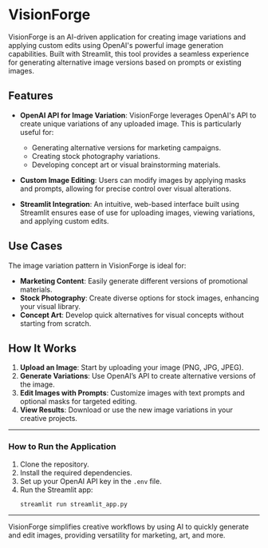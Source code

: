 # VisionForge

VisionForge is an AI-driven application for creating image variations and applying custom edits using OpenAI's powerful image generation capabilities. Built with Streamlit, this tool provides a seamless experience for generating alternative image versions based on prompts or existing images.

## Features

- **OpenAI API for Image Variation**: VisionForge leverages OpenAI's API to create unique variations of any uploaded image. This is particularly useful for:
  - Generating alternative versions for marketing campaigns.
  - Creating stock photography variations.
  - Developing concept art or visual brainstorming materials.

- **Custom Image Editing**: Users can modify images by applying masks and prompts, allowing for precise control over visual alterations.

- **Streamlit Integration**: An intuitive, web-based interface built using Streamlit ensures ease of use for uploading images, viewing variations, and applying custom edits.

## Use Cases

The image variation pattern in VisionForge is ideal for:
- **Marketing Content**: Easily generate different versions of promotional materials.
- **Stock Photography**: Create diverse options for stock images, enhancing your visual library.
- **Concept Art**: Develop quick alternatives for visual concepts without starting from scratch.

## How It Works

1. **Upload an Image**: Start by uploading your image (PNG, JPG, JPEG).
2. **Generate Variations**: Use OpenAI’s API to create alternative versions of the image.
3. **Edit Images with Prompts**: Customize images with text prompts and optional masks for targeted editing.
4. **View Results**: Download or use the new image variations in your creative projects.

---

### How to Run the Application

1. Clone the repository.
2. Install the required dependencies.
3. Set up your OpenAI API key in the `.env` file.
4. Run the Streamlit app:
   ```
   streamlit run streamlit_app.py
   ```

---

VisionForge simplifies creative workflows by using AI to quickly generate and edit images, providing versatility for marketing, art, and more.
